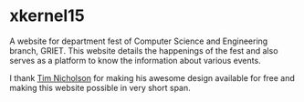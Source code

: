 # xkernel15
A website for department fest of Computer Science and Engineering branch, GRIET.
This website details the happenings of the fest and also serves as a platform to know the information about various events.

I thank <a href="http://xtremelysocial.com/">Tim Nicholson</a> for making his awesome design available for free and making this website possible in very short span.

